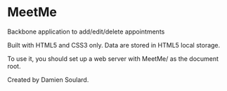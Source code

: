 MeetMe
======

Backbone application to add/edit/delete appointments

Built with HTML5 and CSS3 only.
Data are stored in HTML5 local storage.

To use it, you should set up a web server with MeetMe/ as the document root.

Created by Damien Soulard.
